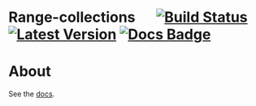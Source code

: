 
# Range-collections &emsp; [![Build Status]][travis] [![Latest Version]][crates.io] [![Docs Badge]][docs.rs]

[Build Status]: https://api.travis-ci.org/rklaehn/range-collections.svg?branch=master
[travis]: https://travis-ci.org/rklaehn/range-collections
[Latest Version]: https://img.shields.io/crates/v/range-collections.svg
[crates.io]: https://crates.io/crates/range-collections
[Docs Badge]: https://img.shields.io/badge/docs-docs.rs-green
[docs.rs]: https://docs.rs/range-collections

# About

See the [docs](https://docs.rs/range-collections).
